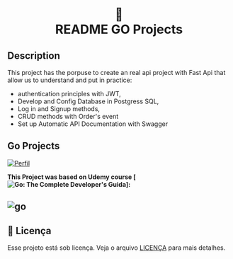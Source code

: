 <h1 align="center">
📄<br>README GO Projects
</h1>

## Description

This project has the porpuse to create an real api project with Fast Api that allow us to understand and put in practice:

- authentication principles with JWT, 
- Develop and Config Database in Postgress SQL,
- Log in and Signup methods, 
- CRUD methods with Order's event
- Set up Automatic API Documentation with Swagger



## Go Projects 

[![Perfil](https://img.shields.io/badge/perfil%20-%23323330.svg?&style=for-the-badge&logo=perfil&logoColor=black&color=F745B5)](https://github.com/rodrigolaa)

**This Project was based on Udemy course [![Go: The Complete Developer's Guida](https://www.udemy.com/course/go-the-complete-developers-guide/)]:**

![go](https://www.google.com/imgres?imgurl=https%3A%2F%2Fwww.freecodecamp.org%2Fnews%2Fcontent%2Fimages%2F2021%2F10%2Fgolang.png&imgrefurl=https%3A%2F%2Fwww.freecodecamp.org%2Fnews%2Fwhat-is-go-programming-language%2F&tbnid=Ps5jom-Bp8-UIM&vet=12ahUKEwiPw8m5gL77AhVZlZUCHafrBzcQMygKegUIARCgAQ..i&docid=LVCVBLstsSyzVM&w=1200&h=628&q=go&ved=2ahUKEwiPw8m5gL77AhVZlZUCHafrBzcQMygKegUIARCgAQ)
---


## 🍜 Licença

Esse projeto está sob licença. Veja o arquivo [LICENÇA](LICENSE.md) para mais detalhes.<br>
